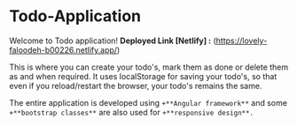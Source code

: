 # Todo-Application

Welcome to Todo application!
**Deployed Link [Netlify] :** (https://lovely-faloodeh-b00226.netlify.app/)

This is where you can create your todo's, mark them as done or delete them as and when required. It uses localStorage for saving your todo's, so that even if you reload/restart the browser, your todo's remains the same.

The entire application is developed using ```+**Angular framework**``` and some ```+**bootstrap classes**``` are also used for ```+**responsive design**.```
